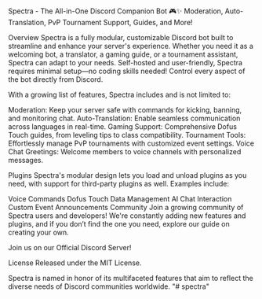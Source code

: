 Spectra - The All-in-One Discord Companion Bot 🎮✨
Moderation, Auto-Translation, PvP Tournament Support, Guides, and More!

Overview
Spectra is a fully modular, customizable Discord bot built to streamline and enhance your server's experience. Whether you need it as a welcoming bot, a translator, a gaming guide, or a tournament assistant, Spectra can adapt to your needs. Self-hosted and user-friendly, Spectra requires minimal setup—no coding skills needed! Control every aspect of the bot directly from Discord.

With a growing list of features, Spectra includes and is not limited to:

Moderation: Keep your server safe with commands for kicking, banning, and monitoring chat.
Auto-Translation: Enable seamless communication across languages in real-time.
Gaming Support: Comprehensive Dofus Touch guides, from leveling tips to class compatibility.
Tournament Tools: Effortlessly manage PvP tournaments with customized event settings.
Voice Chat Greetings: Welcome members to voice channels with personalized messages.

Plugins
Spectra's modular design lets you load and unload plugins as you need, with support for third-party plugins as well. Examples include:

Voice Commands
Dofus Touch Data Management
AI Chat Interaction
Custom Event Announcements
Community
Join a growing community of Spectra users and developers! We're constantly adding new features and plugins, and if you don’t find the one you need, explore our guide on creating your own.

Join us on our Official Discord Server!

License
Released under the MIT License.

Spectra is named in honor of its multifaceted features that aim to reflect the diverse needs of Discord communities worldwide.
"# spectra" 

